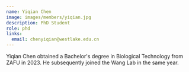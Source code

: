 ```yaml
---
name: Yiqian Chen
image: images/members/yiqian.jpg
description: PhD Student
role: phd
links:
  email: chenyiqian@westlake.edu.cn
---
```


Yiqian Chen obtained a Bachelor's degree in Biological Technology from ZAFU in 2023. He subsequently joined the Wang Lab in the same year.
